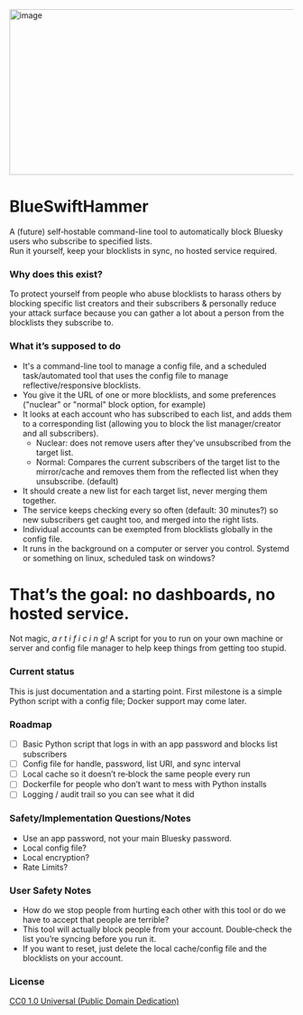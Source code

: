 <img width="860" height="293" alt="image" src="https://github.com/user-attachments/assets/d5e055a2-2534-4a7a-8d33-8e02fb10c3e6" />

# BlueSwiftHammer
A (future) self‑hostable command-line tool to automatically block Bluesky users who subscribe to specified lists.  
Run it yourself, keep your blocklists in sync, no hosted service required.

### Why does this exist?
To protect yourself from people who abuse blocklists to harass others by blocking specific list creators and their subscribers & personally reduce your attack surface because you can gather a lot about a person from the blocklists they subscribe to.

### What it’s supposed to do
- It's a command-line tool to manage a config file, and a scheduled task/automated tool that uses the config file to manage reflective/responsive blocklists.
- You give it the URL of one or more blocklists, and some preferences ("nuclear" or "normal" block option, for example)
- It looks at each account who has subscribed to each list, and adds them to a corresponding list (allowing you to block the list manager/creator and all subscribers).
  - Nuclear: does not remove  users after they've unsubscribed from the target list.
  - Normal: Compares the current subscribers of the target list to the mirror/cache and removes them from the reflected list when they unsubscribe. (default)
- It should create a new list for each target list, never merging them together.
- The service keeps checking every so often (default: 30 minutes?) so new subscribers get caught too, and merged into the right lists.
- Individual accounts can be exempted from blocklists globally in the config file.
- It runs in the background on a computer or server you control. Systemd or something on linux, scheduled task on windows?

# That’s the goal: no dashboards, no hosted service. 
  Not magic,  *a r t i f i c i n g!*
  A script for you to run on your own machine or server and config file manager to help keep things from getting too stupid.

### Current status
This is just documentation and a starting point. First milestone is a simple Python script with a config file; Docker support may come later.

### Roadmap
- [ ] Basic Python script that logs in with an app password and blocks list subscribers
- [ ] Config file for handle, password, list URI, and sync interval
- [ ] Local cache so it doesn’t re‑block the same people every run
- [ ] Dockerfile for people who don’t want to mess with Python installs
- [ ] Logging / audit trail so you can see what it did

### Safety/Implementation Questions/Notes
- Use an app password, not your main Bluesky password.
- Local config file?
- Local encryption?
- Rate Limits?

### User Safety Notes
- How do we stop people from hurting each other with this tool or do we have to accept that people are terrible?
- This tool will actually block people from your account. Double‑check the list you’re syncing before you run it.
- If you want to reset, just delete the local cache/config file and the blocklists on your account.

### License
[CC0 1.0 Universal (Public Domain Dedication)](https://creativecommons.org/publicdomain/zero/1.0/)
